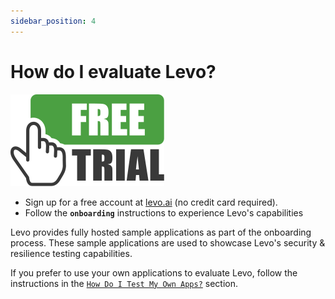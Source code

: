 ```yaml
---
sidebar_position: 4
---
```


# How do I evaluate Levo?

![](./assets/free-trial.svg)
* Sign up for a free account at [levo.ai][levo.ai] (no credit card required).
* Follow the **`onboarding`** instructions to experience Levo's capabilities

Levo provides fully hosted sample applications as part of the onboarding process. These sample applications are used to showcase Levo's security & resilience testing capabilities.

If you prefer to use your own applications to evaluate Levo, follow the instructions in the [`How Do I Test My Own Apps?`][test-your-own-app] section.


[levo.ai]: https://levo.ai/signup
[test-your-own-app]: ./test-your-app/testing-your-own-apps.md
